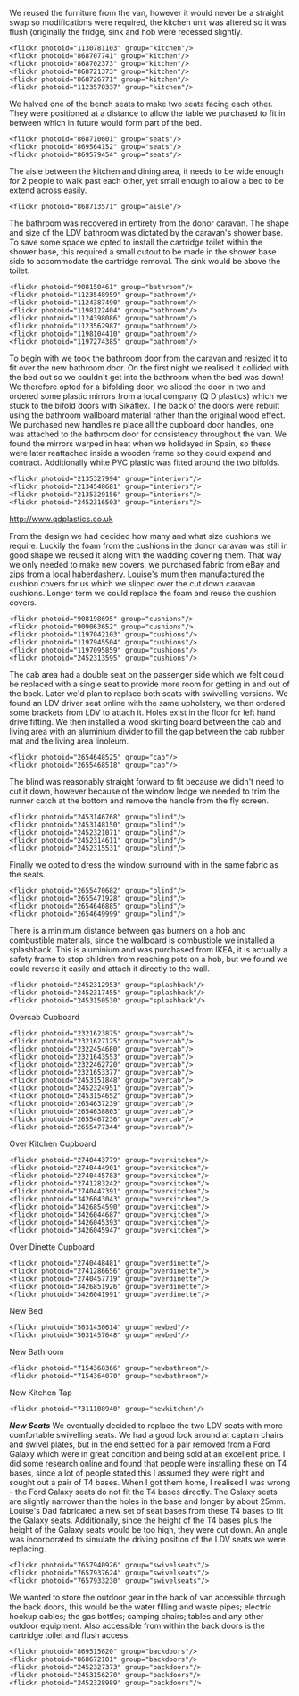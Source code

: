 
We reused the furniture from the van, however it would never be a straight swap so modifications were required, the kitchen unit was altered so it was flush (originally the fridge, sink  and hob were recessed slightly. 

    <flickr photoid="1130781103" group="kitchen"/>
    <flickr photoid="868707741" group="kitchen"/>
    <flickr photoid="868702373" group="kitchen"/>
    <flickr photoid="868721373" group="kitchen"/>
    <flickr photoid="868726771" group="kitchen"/>
    <flickr photoid="1123570337" group="kitchen"/>

We halved one of the bench seats to make two seats facing each other. They were positioned at a distance to allow the table we purchased to fit in between which in future would form part of the bed. 

    <flickr photoid="868710601" group="seats"/>
    <flickr photoid="869564152" group="seats"/>
    <flickr photoid="869579454" group="seats"/>

The aisle between the kitchen and dining area, it needs to be wide enough for 2 people to walk past each other, yet small enough to allow a bed to be extend across easily.

    <flickr photoid="868713571" group="aisle"/>

The bathroom was recovered in entirety from the donor caravan. The shape and size of the LDV bathroom was dictated by the caravan's shower base. To save some space we opted to install the cartridge toilet within the shower base, this required a small cutout to be made in the shower base side to accommodate the cartridge removal. The sink would be above the toilet. 

    <flickr photoid="908150461" group="bathroom"/>
    <flickr photoid="1123548959" group="bathroom"/>
    <flickr photoid="1124387490" group="bathroom"/>
    <flickr photoid="1198122404" group="bathroom"/>
    <flickr photoid="1124398086" group="bathroom"/>
    <flickr photoid="1123562987" group="bathroom"/>
    <flickr photoid="1198104410" group="bathroom"/>
    <flickr photoid="1197274385" group="bathroom"/>

To begin with we took the bathroom door from the caravan and resized it to fit over the new bathroom door. On the first night we realised it collided with the bed out so we couldn't get into the bathroom when the bed was down! We therefore opted for a bifolding door, we sliced the door in two and ordered some plastic mirrors from a local company (Q D plastics) which we stuck to the bifold doors with Sikaflex. The back of the doors were rebuilt using the bathroom wallboard material rather than the original wood effect. We purchased new handles re place all the cupboard door handles, one was attached to the bathroom door for consistency throughout the van. We found the mirrors warped in heat when we holidayed in Spain, so these were later reattached inside a wooden frame so they could expand and contract. Additionally white PVC plastic was fitted around the two bifolds.

    <flickr photoid="2135327994" group="interiors"/>
    <flickr photoid="2134548681" group="interiors"/>
    <flickr photoid="2135329156" group="interiors"/>
    <flickr photoid="2452316503" group="interiors"/>
<url description="Q D Plastics" title="Q D Plastics">http://www.qdplastics.co.uk</url>

From the design we had decided how many and what size cushions we require. Luckily the foam from the cushions in the donor caravan was still in good shape we reused it along with the wadding covering them. That way we only needed to make new covers, we purchased fabric from eBay and zips from a local haberdashery. Louise's mum then manufactured the cushion covers for us which we slipped over the cut down caravan cushions. Longer term we could replace the foam and reuse the cushion covers. 

    <flickr photoid="908198695" group="cushions"/>
    <flickr photoid="909063652" group="cushions"/>
    <flickr photoid="1197042103" group="cushions"/>
    <flickr photoid="1197945504" group="cushions"/>
    <flickr photoid="1197095859" group="cushions"/>
    <flickr photoid="2452313595" group="cushions"/>

The cab area had a double seat on the passenger side which we felt could be replaced with a single seat to provide more room for getting in and out of the back. Later we'd plan to replace both seats with swivelling versions. We found an LDV driver seat online with the same upholstery, we then ordered some brackets from LDV to attach it. Holes exist in the floor for left hand drive fitting. We then installed a wood skirting board between the cab and living area with an aluminium divider to fill the gap between the cab rubber mat and the living area linoleum.

    <flickr photoid="2654648525" group="cab"/>
    <flickr photoid="2655468518" group="cab"/>

The blind was reasonably straight forward to fit because we didn't need to cut it down, however because of the window ledge we needed to trim the runner catch at the bottom and remove the handle from the fly screen. 

    <flickr photoid="2453146768" group="blind"/>
    <flickr photoid="2453148150" group="blind"/>
    <flickr photoid="2452321071" group="blind"/>
    <flickr photoid="2452314611" group="blind"/>
    <flickr photoid="2452315531" group="blind"/>

Finally we opted to dress the window surround with in the same fabric as the seats.

    <flickr photoid="2655470682" group="blind"/>
    <flickr photoid="2655471928" group="blind"/>
    <flickr photoid="2654646885" group="blind"/>
    <flickr photoid="2654649999" group="blind"/>

There is a minimum distance between gas burners on a hob and combustible materials, since the wallboard is combustible we installed a splashback. This is aluminium and was purchased from IKEA, it is actually a safety frame to stop children from reaching pots on a hob, but we found we could reverse it easily and attach it directly to the wall.

    <flickr photoid="2452312953" group="splashback"/>
    <flickr photoid="2452317455" group="splashback"/>
    <flickr photoid="2453150530" group="splashback"/>

Overcab Cupboard

    <flickr photoid="2321623875" group="overcab"/>
    <flickr photoid="2321627125" group="overcab"/>
    <flickr photoid="2322454680" group="overcab"/>
    <flickr photoid="2321643553" group="overcab"/>
    <flickr photoid="2322462720" group="overcab"/>
    <flickr photoid="2321653377" group="overcab"/>
    <flickr photoid="2453151848" group="overcab"/>
    <flickr photoid="2452324951" group="overcab"/>
    <flickr photoid="2453154652" group="overcab"/>
    <flickr photoid="2654637239" group="overcab"/>
    <flickr photoid="2654638803" group="overcab"/>
    <flickr photoid="2655467236" group="overcab"/>
    <flickr photoid="2655477344" group="overcab"/>

Over Kitchen Cupboard

    <flickr photoid="2740443779" group="overkitchen"/>
    <flickr photoid="2740444901" group="overkitchen"/>
    <flickr photoid="2740445783" group="overkitchen"/>
    <flickr photoid="2741283242" group="overkitchen"/>
    <flickr photoid="2740447391" group="overkitchen"/>
    <flickr photoid="3426043043" group="overkitchen"/>
    <flickr photoid="3426854590" group="overkitchen"/>
    <flickr photoid="3426044687" group="overkitchen"/>
    <flickr photoid="3426045393" group="overkitchen"/>
    <flickr photoid="3426045947" group="overkitchen"/>

Over Dinette Cupboard

    <flickr photoid="2740448481" group="overdinette"/>
    <flickr photoid="2741286656" group="overdinette"/>
    <flickr photoid="2740457719" group="overdinette"/>
    <flickr photoid="3426851926" group="overdinette"/>
    <flickr photoid="3426041991" group="overdinette"/>

New Bed

    <flickr photoid="5031430614" group="newbed"/>
    <flickr photoid="5031457648" group="newbed"/>

New Bathroom

    <flickr photoid="7154368366" group="newbathroom"/>
    <flickr photoid="7154364070" group="newbathroom"/>

New Kitchen Tap

    <flickr photoid="7311108940" group="newkitchen"/>

***New Seats***
We eventually decided to replace the two LDV seats with more comfortable swivelling seats. We had a good look around at captain chairs and swivel plates, but in the end settled for a pair removed from a Ford Galaxy which were in great condition and being sold at an excellent price. I did some research online and found that people were installing these on T4 bases, since a lot of people stated this I assumed they were right and sought out a pair of T4 bases. When I got them home, I realised I was wrong - the Ford Galaxy seats do not fit the T4 bases directly. The Galaxy seats are slightly narrower than the holes in the base and longer by about 25mm. Louise's Dad fabricated a new set of seat bases from these T4 bases to fit the Galaxy seats. Additionally, since the height of the T4 bases plus the height of the Galaxy seats would be too high, they were cut down. An angle was incorporated to simulate the driving position of the LDV seats we were replacing.

    <flickr photoid="7657940926" group="swivelseats"/>
    <flickr photoid="7657937624" group="swivelseats"/>
    <flickr photoid="7657933230" group="swivelseats"/>

We wanted to store the outdoor gear in the back of van accessible through the back doors, this would be the water filling and waste pipes; electric hookup cables; the gas bottles; camping chairs; tables and any other outdoor equipment. Also accessible from within the back doors is the cartridge toilet and flush access.

    <flickr photoid="869515620" group="backdoors"/>
    <flickr photoid="868672101" group="backdoors"/>
    <flickr photoid="2452327373" group="backdoors"/>
    <flickr photoid="2453156270" group="backdoors"/>
    <flickr photoid="2452328989" group="backdoors"/>